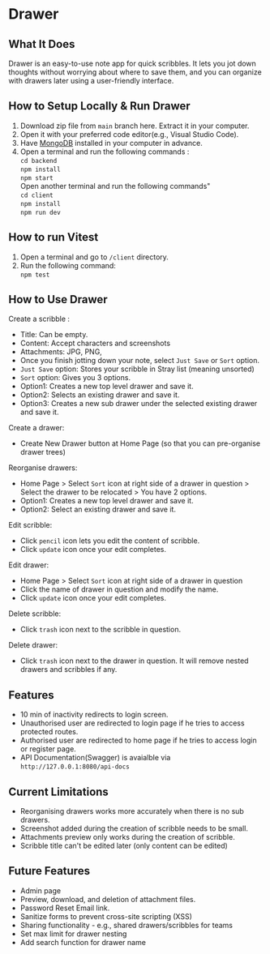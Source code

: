 # Drawer

## What It Does

Drawer is an easy-to-use note app for quick scribbles. It lets you jot down thoughts without worrying about where to save them, and you can organize with drawers later using a user-friendly interface.

## How to Setup Locally & Run Drawer

1. Download zip file from `main` branch here. Extract it in your computer.
2. Open it with your preferred code editor(e.g., Visual Studio Code).
3. Have [MongoDB](https://www.mongodb.com/docs/manual/installation/) installed in your computer in advance.
4. Open a terminal and run the following commands : <br />
   `cd backend` <br />
   `npm install`<br />
   `npm start`<br />
   Open another terminal and run the following commands"<br />
   `cd client` <br />
   `npm install` <br />
   `npm run dev`<br />

## How to run Vitest

1. Open a terminal and go to `/client` directory.
2. Run the following command: <br />
   `npm test` <br />

## How to Use Drawer

Create a scribble :

- Title: Can be empty.
- Content: Accept characters and screenshots
- Attachments: JPG, PNG,
- Once you finish jotting down your note, select `Just Save` or `Sort` option.
- `Just Save` option: Stores your scribble in Stray list (meaning unsorted)
- `Sort` option: Gives you 3 options.
- Option1: Creates a new top level drawer and save it.
- Option2: Selects an existing drawer and save it.
- Option3: Creates a new sub drawer under the selected existing drawer and save it.

Create a drawer:

- Create New Drawer button at Home Page (so that you can pre-organise drawer trees)

Reorganise drawers:

- Home Page > Select `Sort` icon at right side of a drawer in question > Select the drawer to be relocated > You have 2 options.
- Option1: Creates a new top level drawer and save it.
- Option2: Select an existing drawer and save it.

Edit scribble:

- Click `pencil` icon lets you edit the content of scribble.
- Click `update` icon once your edit completes.

Edit drawer:

- Home Page > Select `Sort` icon at right side of a drawer in question
- Click the name of drawer in question and modify the name.
- Click `update` icon once your edit completes.

Delete scribble:

- Click `trash` icon next to the scribble in question.

Delete drawer:

- Click `trash` icon next to the drawer in question. It will remove nested drawers and scribbles if any.

## Features

- 10 min of inactivity redirects to login screen.
- Unauthorised user are redirected to login page if he tries to access protected routes.
- Authorised user are redirected to home page if he tries to access login or register page.
- API Documentation(Swagger) is avaialble via `http://127.0.0.1:8080/api-docs`

## Current Limitations

- Reorganising drawers works more accurately when there is no sub drawers.
- Screenshot added during the creation of scribble needs to be small.
- Attachments preview only works during the creation of scribble.
- Scribble title can't be edited later (only content can be edited)

## Future Features

- Admin page
- Preview, download, and deletion of attachment files.
- Password Reset Email link.
- Sanitize forms to prevent cross-site scripting (XSS)
- Sharing functionality - e.g., shared drawers/scribbles for teams
- Set max limit for drawer nesting
- Add search function for drawer name
